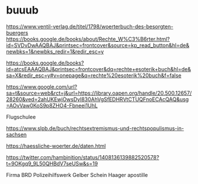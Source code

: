 # buuub

https://www.ventil-verlag.de/titel/1798/woerterbuch-des-besorgten-buergers
https://books.google.de/books/about/Rechte_W%C3%B6rter.html?id=SVDvDwAAQBAJ&printsec=frontcover&source=kp_read_button&hl=de&newbks=1&newbks_redir=1&redir_esc=y

https://books.google.de/books?id=atcsEAAAQBAJ&printsec=frontcover&dq=rechte+esoterik+buch&hl=de&sa=X&redir_esc=y#v=onepage&q=rechte%20esoterik%20buch&f=false

https://www.google.com/url?sa=t&source=web&rct=j&url=https://library.oapen.org/handle/20.500.12657/28260&ved=2ahUKEwjOwsDyl830AhVgSfEDHRVtCTUQFnoECAcQAQ&usg=AOvVaw0KoS9p8ZHO4-Fbneei1UhL

Flugschulee

https://www.slpb.de/buch/rechtsextremismus-und-rechtspopulismus-in-sachsen

https://haessliche-woerter.de/daten.html

https://twitter.com/hambinition/status/1408136139882520578?t=9OKgq9_9L50QHBdV7seUSw&s=19

Firma BRD
Polizeihilfswerk
Gelber Schein
Haager apostille
